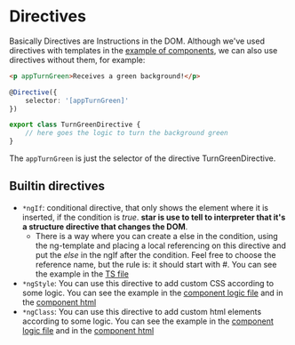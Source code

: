 # Directives

Basically Directives are Instructions in the DOM. Although we've used directives with templates in the [example of components](./componentDirective.md), we can also use directives without them, for example:

```html
<p appTurnGreen>Receives a green background!</p>
```

```typescript
@Directive({
    selector: '[appTurnGreen]'
})

export class TurnGreenDirective {
    // here goes the logic to turn the background green
}
```

The ```appTurnGreen``` is just the selector of the directive TurnGreenDirective.


## Builtin directives

 - ```*ngIf```: conditional directive, that only shows the element where it is inserted, if the condition is *true*. **star is use to tell to interpreter that it's a structure directive that changes the DOM**. 
    - There is a way where you can create a else in the condition, using the ng-template and placing a local referencing on this directive and put the *else* in the ngIf after the condition. Feel free to choose the reference name, but the rule is: it should start with #. You can see the example in the [TS file](../src/app/servers/servers.component.html)
 - ```*ngStyle```: You can use this directive to add custom CSS according to some logic. You can see the example in the [component logic file](../src/app/server/server.component.ts) and in the [component html](../src/app/server/server.component.ts)
 - ```*ngClass```: You can use this directive to add custom html elements according to some logic. You can see the example in the [component logic file](../src/app/server/server.component.ts) and in the [component html](../src/app/server/server.component.ts)